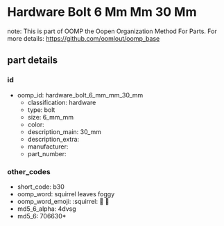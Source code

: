 # Hardware Bolt 6 Mm Mm 30 Mm  

note: This is part of OOMP the Oopen Organization Method For Parts. For more details: https://github.com/oomlout/oomp_base

##  part details





### id
* oomp_id: hardware_bolt_6_mm_mm_30_mm
  * classification: hardware
  * type: bolt
  * size: 6_mm_mm
  * color: 
  * description_main: 30_mm
  * description_extra: 
  * manufacturer: 
  * part_number: 

### other_codes
* short_code: b30
* oomp_word: squirrel leaves foggy
* oomp_word_emoji: :squirrel: :leaves: :foggy:
* md5_6_alpha: 4dvsg
* md5_6: 706630* 